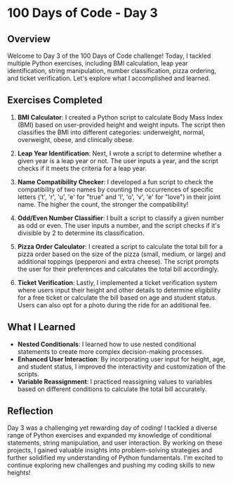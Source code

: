 # 100 Days of Code - Day 3

## Overview
Welcome to Day 3 of the 100 Days of Code challenge! Today, I tackled multiple Python exercises, including BMI calculation, leap year identification, string manipulation, number classification, pizza ordering, and ticket verification. Let's explore what I accomplished and learned.

## Exercises Completed
1. **BMI Calculator**: I created a Python script to calculate Body Mass Index (BMI) based on user-provided height and weight inputs. The script then classifies the BMI into different categories: underweight, normal, overweight, obese, and clinically obese.

2. **Leap Year Identification**: Next, I wrote a script to determine whether a given year is a leap year or not. The user inputs a year, and the script checks if it meets the criteria for a leap year.

3. **Name Compatibility Checker**: I developed a fun script to check the compatibility of two names by counting the occurrences of specific letters ('t', 'r', 'u', 'e' for "true" and 'l', 'o', 'v', 'e' for "love") in their joint name. The higher the count, the stronger the compatibility!

4. **Odd/Even Number Classifier**: I built a script to classify a given number as odd or even. The user inputs a number, and the script checks if it's divisible by 2 to determine its classification.

5. **Pizza Order Calculator**: I created a script to calculate the total bill for a pizza order based on the size of the pizza (small, medium, or large) and additional toppings (pepperoni and extra cheese). The script prompts the user for their preferences and calculates the total bill accordingly.

6. **Ticket Verification**: Lastly, I implemented a ticket verification system where users input their height and other details to determine eligibility for a free ticket or calculate the bill based on age and student status. Users can also opt for a photo during the ride for an additional fee.

## What I Learned
- **Nested Conditionals**: I learned how to use nested conditional statements to create more complex decision-making processes.
- **Enhanced User Interaction**: By incorporating user input for height, age, and student status, I improved the interactivity and customization of the scripts.
- **Variable Reassignment**: I practiced reassigning values to variables based on different conditions to calculate the total bill accurately.

## Reflection
Day 3 was a challenging yet rewarding day of coding! I tackled a diverse range of Python exercises and expanded my knowledge of conditional statements, string manipulation, and user interaction. By working on these projects, I gained valuable insights into problem-solving strategies and further solidified my understanding of Python fundamentals. I'm excited to continue exploring new challenges and pushing my coding skills to new heights!

